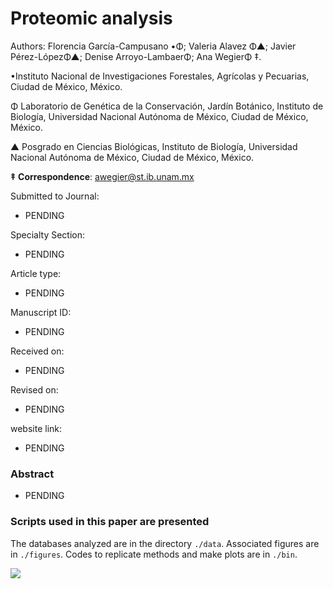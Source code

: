 # Proteomic analysis # 

Authors: Florencia García-Campusano •Φ; 
Valeria Alavez Φ▲; 
Javier Pérez-LópezΦ▲; 
Denise Arroyo-LambaerΦ; 
Ana WegierΦ ‡.

•Instituto Nacional de Investigaciones Forestales, Agrícolas y Pecuarias, Ciudad de México, México.

Φ Laboratorio de Genética de la Conservación, Jardín Botánico, Instituto de Biología, Universidad Nacional Autónoma de México, Ciudad de México, México.

▲ Posgrado en Ciencias Biológicas, Instituto de Biología, Universidad Nacional Autónoma de México, Ciudad de México, México.

**‡** **Correspondence**: awegier@st.ib.unam.mx

Submitted to Journal:
* PENDING

Specialty Section:
* PENDING

Article type:
* PENDING

Manuscript ID:
* PENDING

Received on:
* PENDING

Revised on:
* PENDING

website link:
* PENDING 

### Abstract
* PENDING 

### Scripts used in this paper are presented

The databases analyzed are in the directory `./data`. Associated figures are in `./figures`. Codes to replicate methods and make plots are in `./bin`.

![](https://scontent.fmex15-1.fna.fbcdn.net/v/t1.0-9/58647157_2366712990265853_5613871617101791232_n.png?_nc_cat=107&_nc_sid=09cbfe&_nc_ohc=AS_k0NnjJNEAX98HIA7&_nc_ht=scontent.fmex15-1.fna&oh=2e0d08153d598867d8bde6c26154e5c8&oe=5E99E527)
